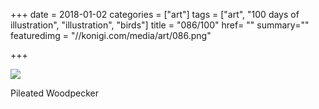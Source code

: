 +++
date = 2018-01-02
categories = ["art"]
tags = ["art", "100 days of illustration", "illustration", "birds"]
title = "086/100"
href= ""
summary=""
featuredimg = "//konigi.com/media/art/086.png"

+++

<img src="//konigi.com/media/art/086.png" />

Pileated Woodpecker
